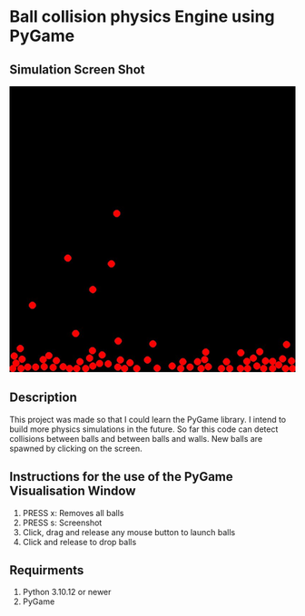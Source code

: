 # Ball collision physics Engine using PyGame

## Simulation Screen Shot
![Simulation Screen shot](sim.jpeg)

## Description
This project was made so that I could learn the PyGame library. I intend to build more physics simulations in the future. So far this code can detect collisions between balls and between balls and walls. New balls are spawned by clicking on the screen.

## Instructions for the use of the PyGame Visualisation Window
1.  PRESS x: Removes all balls
2.  PRESS s: Screenshot
3.  Click, drag and release any mouse button to launch balls
4.  Click and release to drop balls

## Requirments
1.    Python 3.10.12 or newer
2.    PyGame
